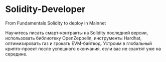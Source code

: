 # Solidity-Developer
From Fundamentals Solidity to deploy in Mainnet

Научитесь писать смарт-контракты на Solidity последней версии, использовать библиотеку OpenZeppelin, инструменты Hardhat, оптимизировать газ и грокать EVM-байткод. Устроим в глобальный крипто-проект после успешного окончания, если вас не схантят уже на середине.
